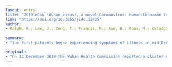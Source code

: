 ```yaml
---
layout: entry
title: "2019-nCoV (Wuhan virus), a novel Coronavirus: Human-to-human transmission, travel-related cases, and vaccine readiness"
link: "https://doi.org/10.3855/jidc.12425"
author:
- Ralph, R.; Lew, J.; Zeng, T.; Francis, M.; Xue, B.; Roux, M.; Ostadgavahi, A. T.; Rubino, S.; Dawe, N. J.; Al-Ahdal, M. N.; Kelvin, D. J.; Richardson, C. D.; Kindrachuk, J.; Falzarano, D.; Kelvin, A. A.

summary:
- "the first patients began experiencing symptoms of illness in mid-December 2019. Clinical isolates were found to contain a novel coronavirus. As of 28 January 2020, there are in excess of 4,500 laboratory-confirmed cases. Infections in children appear to be rare. Travel-related cases have been confirmed in several countries and regions outside mainland China including Germany, France, Thailand, Japan, South Korea, Vietnam, Canada, and the United States."

original:
- "On 31 December 2019 the Wuhan Health Commission reported a cluster of atypical pneumonia cases that was linked to a wet market in the city of Wuhan, China. The first patients began experiencing symptoms of illness in mid-December 2019. Clinical isolates were found to contain a novel coronavirus with similarity to bat coronaviruses. As of 28 January 2020, there are in excess of 4,500 laboratory-confirmed cases, with > 100 known deaths. As with the SARS-CoV, infections in children appear to be rare. Travel-related cases have been confirmed in multiple countries and regions outside mainland China including Germany, France, Thailand, Japan, South Korea, Vietnam, Canada, and the United States, as well as Hong Kong and Taiwan. Domestically in China, the virus has also been noted in several cities and provinces with cases in all but one provinence. While zoonotic transmission appears to be the original source of infections, the most alarming development is that human-to-human transmission is now prevelant. Of particular concern is that many healthcare workers have been infected in the current epidemic. There are several critical clinical questions that need to be resolved, including how efficient is human-to-human transmission? What is the animal reservoir? Is there an intermediate animal reservoir? Do the vaccines generated to the SARS-CoV or MERS-CoV or their proteins offer protection against 2019-nCoV? We offer a research perspective on the next steps for the generation of vaccines. We also present data on the use of in silico docking in gaining insight into 2019-nCoV Spike-receptor binding to aid in therapeutic development. Diagnostic PCR protocols can be found at https://www.who.int/health-topics/coronavirus/laboratory-diagnostics-for-novel-coronavirus."
---
```


